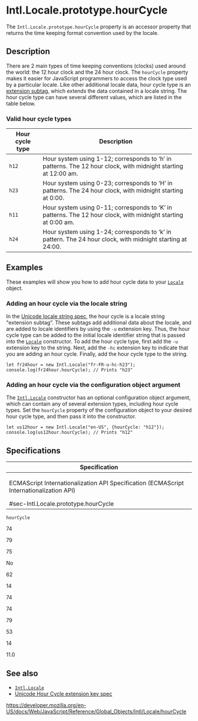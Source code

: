 Intl.Locale.prototype.hourCycle
===============================

The `Intl.Locale.prototype.hourCycle` property is an accessor property that returns the time keeping format convention used by the locale.

Description
-----------

There are 2 main types of time keeping conventions (clocks) used around the world: the 12 hour clock and the 24 hour clock. The `hourCycle` property makes it easier for JavaScript programmers to access the clock type used by a particular locale. Like other additional locale data, hour cycle type is an [extension subtag](https://www.unicode.org/reports/tr35/#u_Extension), which extends the data contained in a locale string. The hour cycle type can have several different values, which are listed in the table below.

### Valid hour cycle types

<table><thead><tr class="header"><th>Hour cycle type</th><th>Description</th></tr></thead><tbody><tr class="odd"><td><code>h12</code></td><td>Hour system using 1-12; corresponds to ‘h’ in patterns. The 12 hour clock, with midnight starting at 12:00 am.</td></tr><tr class="even"><td><code>h23</code></td><td>Hour system using 0-23; corresponds to ‘H’ in patterns. The 24 hour clock, with midnight starting at 0:00.</td></tr><tr class="odd"><td><code>h11</code></td><td>Hour system using 0-11; corresponds to ‘K’ in patterns. The 12 hour clock, with midnight starting at 0:00 am.</td></tr><tr class="even"><td><code>h24</code></td><td>Hour system using 1-24; corresponds to ‘k’ in pattern. The 24 hour clock, with midnight starting at 24:00.</td></tr></tbody></table>

Examples
--------

These examples will show you how to add hour cycle data to your [`Locale`](../locale) object.

### Adding an hour cycle via the locale string

In the [Unicode locale string spec](https://www.unicode.org/reports/tr35/), the hour cycle is a locale string "extension subtag”. These subtags add additional data about the locale, and are added to locale identifiers by using the `-u` extension key. Thus, the hour cycle type can be added to the initial locale identifier string that is passed into the [`Locale`](locale) constructor. To add the hour cycle type, first add the `-u` extension key to the string. Next, add the `-hc` extension key to indicate that you are adding an hour cycle. Finally, add the hour cycle type to the string.

    let fr24hour = new Intl.Locale("fr-FR-u-hc-h23");
    console.log(fr24hour.hourCycle); // Prints "h23"

### Adding an hour cycle via the configuration object argument

The [`Intl.Locale`](locale) constructor has an optional configuration object argument, which can contain any of several extension types, including hour cycle types. Set the `hourCycle` property of the configuration object to your desired hour cycle type, and then pass it into the constructor.

    let us12hour = new Intl.Locale("en-US", {hourCycle: "h12"});
    console.log(us12hour.hourCycle); // Prints "h12"

Specifications
--------------

<table><colgroup><col style="width: 100%" /></colgroup><thead><tr class="header"><th>Specification</th></tr></thead><tbody><tr class="odd"><td><p>ECMAScript Internationalization API Specification (ECMAScript Internationalization API)<br />
</p><span class="small">#sec-Intl.Locale.prototype.hourCycle</span></td></tr></tbody></table>

`hourCycle`

74

79

75

No

62

14

74

74

79

53

14

11.0

See also
--------

-   [`Intl.Locale`](../locale)
-   [Unicode Hour Cycle extension key spec](https://www.unicode.org/reports/tr35/#UnicodeHourCycleIdentifier)

<a href="https://developer.mozilla.org/en-US/docs/Web/JavaScript/Reference/Global_Objects/Intl/Locale/hourCycle" class="_attribution-link">https://developer.mozilla.org/en-US/docs/Web/JavaScript/Reference/Global_Objects/Intl/Locale/hourCycle</a>
